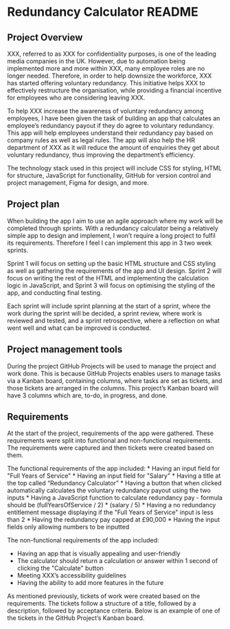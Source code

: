 # Redundancy Calculator README
## Project Overview
XXX, referred to as XXX for confidentiality purposes, is one of the leading media companies in the UK. However, due to automation being implemented more and more within XXX,  many employee roles are no longer needed. Therefore, in order to help downsize the workforce, XXX has started offering voluntary redundancy. This initiative helps XXX to effectively restructure the organisation, while providing a financial incentive for employees who are considering leaving XXX.

To help XXX increase the awareness of voluntary redundancy among employees, I have been given the task of building an app that calculates an employee’s redundancy payout if they do agree to voluntary redundancy. This app will help employees understand their redundancy pay based on company rules as well as legal rules. The app will also help the HR department of XXX as it will reduce the amount of enquiries they get about voluntary redundancy, thus improving the department’s efficiency. 

The technology stack used in this project will include CSS for styling, HTML for structure, JavaScript for functionality, GitHub for version control and project management, Figma for design, and more.

## Project plan
When building the app I aim to use an agile approach where my work will be completed through sprints. With a redundancy calculator being a relatively simple app to design and implement, I won’t require a long project to fulfil its requirements. Therefore I feel I can implement this app in 3 two week sprints. 

Sprint 1 will focus on setting up the basic HTML structure and CSS styling as well as gathering the requirements of the app and UI design. Sprint 2 will focus on writing the rest of the HTML and implementing the calculation logic in JavaScript, and Sprint 3 will focus on optimising the styling of the app, and conducting final testing.

Each sprint will include sprint planning at the start of a sprint, where the work during the sprint will be decided, a sprint review, where work is reviewed and tested, and a sprint retrospective, where a reflection on what went well and what can be improved is conducted.

## Project management tools
During the project GitHub Projects will be used to manage the project and work done. This is because GitHub Projects enables users to manage tasks via a Kanban board, containing columns, where tasks are set as tickets, and those tickets are arranged in the columns. This project’s Kanban board will have 3 columns which are, to-do, in progress, and done. 

## Requirements
At the start of the project, requirements of the app were gathered. These requirements were split into functional and non-functional requirements. The requirements were captured and then tickets were created based on them.

The functional requirements of the app included:
	* Having an input field for "Full Years of Service"
	* Having an input field for "Salary"
	* Having a title at the top called “Redundancy Calculator”
	* Having a button that when clicked automatically calculates the voluntary redundancy payout using the two inputs
	* Having a JavaScript function to calculate redundancy pay - formula should be (fullYearsOfService / 2) * (salary / 5)
	* Having a no redundancy entitlement message displaying if the "Full Years of Service" input is less than 2
	* Having the redundancy pay capped at £90,000
	* Having the input fields only allowing numbers to be inputted

The non-functional requirements of the app included:
 * Having an app that is visually appealing and user-friendly 
 * The calculator should return a calculation or answer within 1 second of clicking the "Calculate" button 
 * Meeting XXX’s accessibility guidelines
 * Having the ability to add more features in the future

As mentioned previously, tickets of work were created based on the requirements. The tickets follow a structure of a title, followed by a description, followed by acceptance criteria. Below is an example of one of the tickets in the GitHub Project’s Kanban board.

